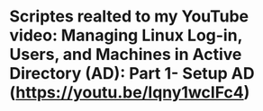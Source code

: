# Scriptes realted to my YouTube video: Managing Linux Log-in, Users, and Machines in Active Directory (AD): Part 1- Setup AD (https://youtu.be/lqny1wcIFc4)
